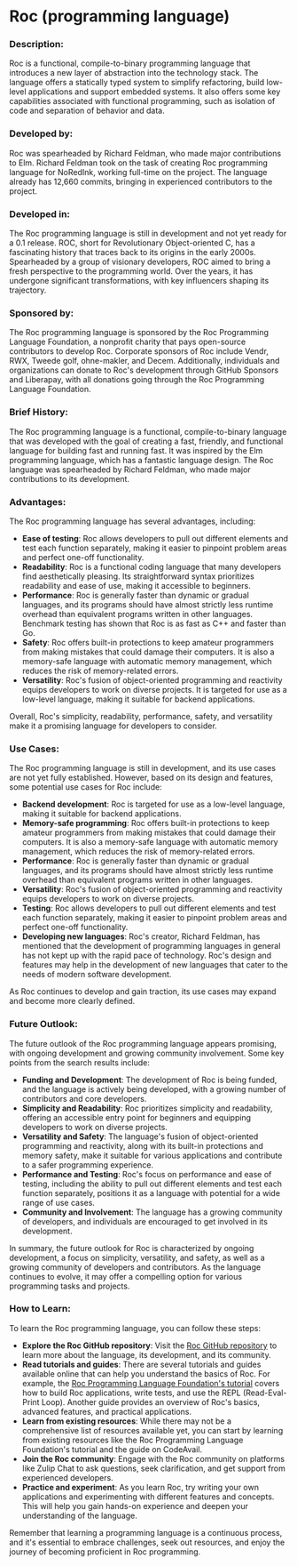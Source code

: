 # Roc (programming language)

### Description:

Roc is a functional, compile-to-binary programming language that introduces a new layer of abstraction into the technology stack. The language offers a statically typed system to simplify refactoring, build low-level applications and support embedded systems. It also offers some key capabilities associated with functional programming, such as isolation of code and separation of behavior and data.

### Developed by:

Roc was spearheaded by Richard Feldman, who made major contributions to Elm. Richard Feldman took on the task of creating Roc programming language for NoRedInk, working full-time on the project. The language already has 12,660 commits, bringing in experienced contributors to the project.

### Developed in:

The Roc programming language is still in development and not yet ready for a 0.1 release. ROC, short for Revolutionary Object-oriented C, has a fascinating history that traces back to its origins in the early 2000s. Spearheaded by a group of visionary developers, ROC aimed to bring a fresh perspective to the programming world. Over the years, it has undergone significant transformations, with key influencers shaping its trajectory.

### Sponsored by:

The Roc programming language is sponsored by the Roc Programming Language Foundation, a nonprofit charity that pays open-source contributors to develop Roc. Corporate sponsors of Roc include Vendr, RWX, Tweede golf, ohne-makler, and Decem. Additionally, individuals and organizations can donate to Roc's development through GitHub Sponsors and Liberapay, with all donations going through the Roc Programming Language Foundation.

### Brief History:

The Roc programming language is a functional, compile-to-binary language that was developed with the goal of creating a fast, friendly, and functional language for building fast and running fast. It was inspired by the Elm programming language, which has a fantastic language design. The Roc language was spearheaded by Richard Feldman, who made major contributions to its development.

### Advantages:

The Roc programming language has several advantages, including:
- **Ease of testing**: Roc allows developers to pull out different elements and test each function separately, making it easier to pinpoint problem areas and perfect one-off functionality.
- **Readability**: Roc is a functional coding language that many developers find aesthetically pleasing. Its straightforward syntax prioritizes readability and ease of use, making it accessible to beginners.
- **Performance**: Roc is generally faster than dynamic or gradual languages, and its programs should have almost strictly less runtime overhead than equivalent programs written in other languages. Benchmark testing has shown that Roc is as fast as C++ and faster than Go.
- **Safety**: Roc offers built-in protections to keep amateur programmers from making mistakes that could damage their computers. It is also a memory-safe language with automatic memory management, which reduces the risk of memory-related errors.
- **Versatility**: Roc's fusion of object-oriented programming and reactivity equips developers to work on diverse projects. It is targeted for use as a low-level language, making it suitable for backend applications.

Overall, Roc's simplicity, readability, performance, safety, and versatility make it a promising language for developers to consider.

### Use Cases:

The Roc programming language is still in development, and its use cases are not yet fully established. However, based on its design and features, some potential use cases for Roc include:
- **Backend development**: Roc is targeted for use as a low-level language, making it suitable for backend applications.
- **Memory-safe programming**: Roc offers built-in protections to keep amateur programmers from making mistakes that could damage their computers. It is also a memory-safe language with automatic memory management, which reduces the risk of memory-related errors.
- **Performance**: Roc is generally faster than dynamic or gradual languages, and its programs should have almost strictly less runtime overhead than equivalent programs written in other languages.
- **Versatility**: Roc's fusion of object-oriented programming and reactivity equips developers to work on diverse projects.
- **Testing**: Roc allows developers to pull out different elements and test each function separately, making it easier to pinpoint problem areas and perfect one-off functionality.
- **Developing new languages**: Roc's creator, Richard Feldman, has mentioned that the development of programming languages in general has not kept up with the rapid pace of technology. Roc's design and features may help in the development of new languages that cater to the needs of modern software development.

As Roc continues to develop and gain traction, its use cases may expand and become more clearly defined.

### Future Outlook:

The future outlook of the Roc programming language appears promising, with ongoing development and growing community involvement. Some key points from the search results include:
- **Funding and Development**: The development of Roc is being funded, and the language is actively being developed, with a growing number of contributors and core developers.
- **Simplicity and Readability**: Roc prioritizes simplicity and readability, offering an accessible entry point for beginners and equipping developers to work on diverse projects.
- **Versatility and Safety**: The language's fusion of object-oriented programming and reactivity, along with its built-in protections and memory safety, make it suitable for various applications and contribute to a safer programming experience.
- **Performance and Testing**: Roc's focus on performance and ease of testing, including the ability to pull out different elements and test each function separately, positions it as a language with potential for a wide range of use cases.
- **Community and Involvement**: The language has a growing community of developers, and individuals are encouraged to get involved in its development.

In summary, the future outlook for Roc is characterized by ongoing development, a focus on simplicity, versatility, and safety, as well as a growing community of developers and contributors. As the language continues to evolve, it may offer a compelling option for various programming tasks and projects.

### How to Learn:

To learn the Roc programming language, you can follow these steps:
- **Explore the Roc GitHub repository**: Visit the [Roc GitHub repository](https://github.com/roc-lang/roc) to learn more about the language, its development, and its community.
- **Read tutorials and guides**: There are several tutorials and guides available online that can help you understand the basics of Roc. For example, the [Roc Programming Language Foundation's tutorial](https://www.roc-lang.org/tutorial) covers how to build Roc applications, write tests, and use the REPL (Read-Eval-Print Loop). Another guide provides an overview of Roc's basics, advanced features, and practical applications.
- **Learn from existing resources**: While there may not be a comprehensive list of resources available yet, you can start by learning from existing resources like the Roc Programming Language Foundation's tutorial and the guide on CodeAvail.
- **Join the Roc community**: Engage with the Roc community on platforms like Zulip Chat to ask questions, seek clarification, and get support from experienced developers.
- **Practice and experiment**: As you learn Roc, try writing your own applications and experimenting with different features and concepts. This will help you gain hands-on experience and deepen your understanding of the language.

Remember that learning a programming language is a continuous process, and it's essential to embrace challenges, seek out resources, and enjoy the journey of becoming proficient in Roc programming.
